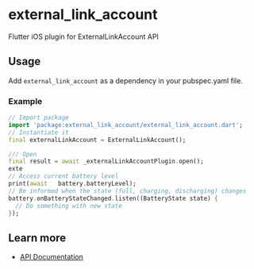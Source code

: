 # external_link_account

Flutter iOS plugin for ExternalLinkAccount API

## Usage

Add `external_link_account` as a dependency in your pubspec.yaml file.

### Example

```dart
// Import package
import 'package:external_link_account/external_link_account.dart';
// Instantiate it
final externalLinkAccount = ExternalLinkAccount();

/// Open
final result = await _externalLinkAccountPlugin.open();
exte
// Access current battery level
print(await   battery.batteryLevel);
// Be informed when the state (full, charging, discharging) changes
battery.onBatteryStateChanged.listen((BatteryState state) {
  // Do something with new state
});
```

## Learn more

- [API Documentation](https://pub.dev/documentation/battery_plus/latest/battery_plus/battery_plus-library.html)

